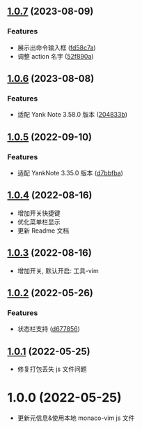 ## [1.0.7](https://github.com/zhyipeng/yank-note-extension-vim-mode/compare/v1.0.6...v1.0.7) (2023-08-09)


### Features

* 展示出命令输入框 ([fd58c7a](https://github.com/zhyipeng/yank-note-extension-vim-mode/commit/fd58c7a09d701ef67e2198ba77c2959fec734eff))
* 调整 action 名字 ([52f890a](https://github.com/zhyipeng/yank-note-extension-vim-mode/commit/52f890a8f4e33b1ca31ab7f2b1e1b3bb2718f3d6))



## [1.0.6](https://github.com/zhyipeng/yank-note-extension-vim-mode/compare/v1.0.5...v1.0.6) (2023-08-08)


### Features

* 适配 Yank Note 3.58.0 版本 ([204833b](https://github.com/zhyipeng/yank-note-extension-vim-mode/commit/204833bc919e8519a17c5351c142f5dc635a1d74))



## [1.0.5](https://github.com/zhyipeng/yank-note-extension-vim-mode/compare/v1.0.4...v1.0.5) (2022-09-10)


### Features

* 适配 YankNote 3.35.0 版本 ([d7bbfba](https://github.com/zhyipeng/yank-note-extension-vim-mode/commit/d7bbfba53d44eb2706757d37e984f0c0cb123d6d))



## [1.0.4](https://github.com/zhyipeng/yank-note-extension-vim-mode/compare/v1.0.3...v1.0.4) (2022-08-16)
* 增加开关快捷键
* 优化菜单栏显示
* 更新 Readme 文档


## [1.0.3](https://github.com/zhyipeng/yank-note-extension-vim-mode/compare/v1.0.2...v1.0.3) (2022-08-16)
* 增加开关, 默认开启: 工具-vim


## [1.0.2](https://github.com/zhyipeng/yank-note-extension-vim-mode/compare/v1.0.1...v1.0.2) (2022-05-26)


### Features

* 状态栏支持 ([d677856](https://github.com/zhyipeng/yank-note-extension-vim-mode/commit/d6778564cf9d879032a4f3a51f1e27f757e1e673))



## [1.0.1](https://github.com/zhyipeng/yank-note-extension-vim-mode/compare/v1.0.0...v1.0.1) (2022-05-25)
- 修复打包丢失 js 文件问题

# 1.0.0 (2022-05-25)
- 更新元信息&使用本地 monaco-vim js 文件
